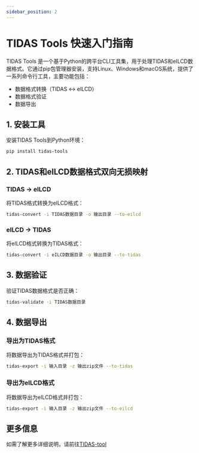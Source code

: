 ```yaml
---
sidebar_position: 2
---
```



# TIDAS Tools 快速入门指南

TIDAS Tools 是一个基于Python的跨平台CLI工具集，用于处理TIDAS和eILCD数据格式。它通过pip包管理器安装，支持Linux、Windows和macOS系统，提供了一系列命令行工具，主要功能包括：

- 数据格式转换（TIDAS ↔ eILCD）
- 数据格式验证
- 数据导出

## 1. 安装工具

安装TIDAS Tools到Python环境：

```bash
pip install tidas-tools
```

## 2. TIDAS和eILCD数据格式双向无损映射

### TIDAS → eILCD

将TIDAS格式转换为eILCD格式：

```bash
tidas-convert -i TIDAS数据目录 -o 输出目录 --to-eilcd
```

### eILCD → TIDAS  

将eILCD格式转换为TIDAS格式：

```bash
tidas-convert -i eILCD数据目录 -o 输出目录 --to-tidas
```

## 3. 数据验证

验证TIDAS数据格式是否正确：

```bash
tidas-validate -i TIDAS数据目录
```

## 4. 数据导出

### 导出为TIDAS格式

将数据导出为TIDAS格式并打包：

```bash
tidas-export -i 输入目录 -z 输出zip文件 --to-tidas
```

### 导出为eILCD格式

将数据导出为eILCD格式并打包：

```bash
tidas-export -i 输入目录 -z 输出zip文件 --to-eilcd
```

## 更多信息

如需了解更多详细说明，请前往[TIDAS-tool](https://github.com/tiangong-lca/tidas-tools)
